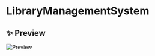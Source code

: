 # LibraryManagementSystem


## ✨ Preview

![Preview](https://github.com/user-attachments/assets/4b599b6b-3c55-49fa-9077-da00f652cc02)
